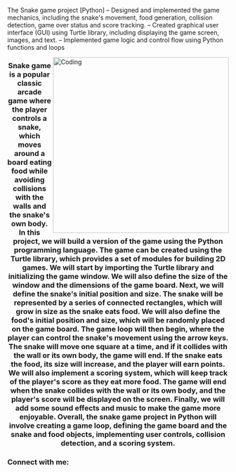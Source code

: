 The Snake game project [Python]
– Designed and implemented the game mechanics, including the snake's movement, food generation, collision
detection, game over status and score tracking.
– Created graphical user interface (GUI) using Turtle library, including displaying the game screen, images,
and text.
– Implemented game logic and control flow using Python functions and loops


<img align="right" alt="Coding" width="400" src="https://code-projects.org/wp-content/uploads/2021/06/sg.png">

<h3 align="center">Snake game is a popular classic arcade game where the player controls a snake, which moves around a board eating food while avoiding collisions with the walls and the snake's own body. In this project, we will build a version of the game using the Python programming language. The game can be created using the Turtle library, which provides a set of modules for building 2D games. We will start by importing the Turtle library and initializing the game window. We will also define the size of the window and the dimensions of the game board. Next, we will define the snake's initial position and size. The snake will be represented by a series of connected rectangles, which will grow in size as the snake eats food. We will also define the food's initial position and size, which will be randomly placed on the game board. The game loop will then begin, where the player can control the snake's movement using the arrow keys. The snake will move one square at a time, and if it collides with the wall or its own body, the game will end. If the snake eats the food, its size will increase, and the player will earn points. We will also implement a scoring system, which will keep track of the player's score as they eat more food. The game will end when the snake collides with the wall or its own body, and the player's score will be displayed on the screen. Finally, we will add some sound effects and music to make the game more enjoyable. Overall, the snake game project in Python will involve creating a game loop, defining the game board and the snake and food objects, implementing user controls, collision detection, and a scoring system.</h3>

<h3 align="left">Connect with me:</h3>
<p align="left">
</p>
